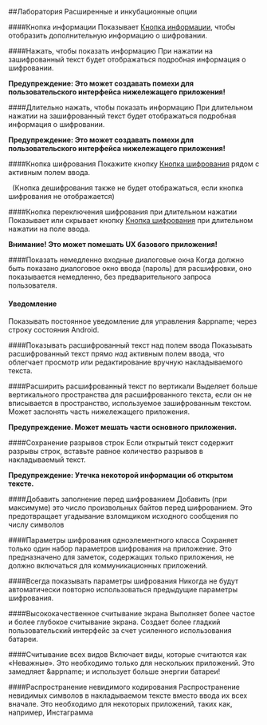 ##Лаборатория
Расширенные и инкубационные опции

####Кнопка информации
Показывает [Кнопка информации](/buttons#button_info), чтобы отобразить дополнительную информацию о шифровании.

####Нажать, чтобы показать информацию
При нажатии на зашифрованный текст будет отображаться подробная информация о шифровании. 

**Предупреждение: Это может создавать помехи для пользовательского интерфейса нижележащего приложения!**

####Длительно нажать, чтобы показать информацию
При длительном нажатии на зашифрованный текст будет отображаться подробная информация о шифровании. 

**Предупреждение: Это может создавать помехи для пользовательского интерфейса нижележащего приложения!**

####Кнопка шифрования
Покажите кнопку [Кнопка шифрования](/buttons#button_encrypt) рядом с активным полем ввода.

  (Кнопка дешифрования также не будет отображаться, если кнопка шифрования не отображается)
 
####Кнопка переключения шифрования при длительном нажатии
Показывает или скрывает кнопку [Кнопка шифрования](/buttons#button_encrypt) при длительном нажатии на поле ввода.

**Внимание! Это может помешать UX базового приложения!**

####Показать немедленно входные диалоговые окна
Когда должно быть показано диалоговое окно ввода (пароль) для расшифровки, оно показывается немедленно, без предварительного запроса пользователя.

#### Уведомление
Показывать постоянное уведомление для управления &appname; через строку состояния Android.

####Показывать расшифрованный текст над полем ввода
Показывать расшифрованный текст прямо *над* активным полем ввода, что облегчает просмотр или редактирование вручную накладываемого текста.

####Расширить расшифрованный текст по вертикали
Выделяет больше вертикального пространства для расшифрованного текста, если он не вписывается в пространство, используемое зашифрованным текстом. Может заслонять часть нижележащего приложения.

**Предупреждение. Может мешать части основного приложения.**

####Сохранение разрывов строк
Если открытый текст содержит разрывы строк, вставьте равное количество разрывов в накладываемый текст. 

**Предупреждение: Утечка некоторой информации об открытом тексте.**


####Добавить заполнение перед шифрованием
Добавить (при максимуме) это число произвольных байтов перед шифрованием. Это предотвращает угадывание взломщиком исходного сообщения по числу символов 

####Параметры шифрования одноэлементного класса
Сохраняет только один набор параметров шифрования на приложение. Это предназначено для заметок, содержащих только приложения, не должно включаться для коммуникационных приложений.

####Всегда показывать параметры шифрования
Никогда не будут автоматически повторно использоваться предыдущие параметры шифрования.

####Высококачественное считывание экрана
Выполняет более частое и более глубокое считывание экрана. Создает более гладкий пользовательский интерфейс за счет усиленного использования батареи.

####Считывание всех видов
Включает виды, которые считаются как «Неважные». Это необходимо только для нескольких приложений. Это замедляет &appname; и использует больше энергии батареи!

<a name="spreadinvisibleencoding"></a>
####Распространение невидимого кодирования
Распространение невидимых символов в накладываемом тексте вместо ввода их всех вначале. Это необходимо для некоторых приложений, таких как, например, Инстаграмма

